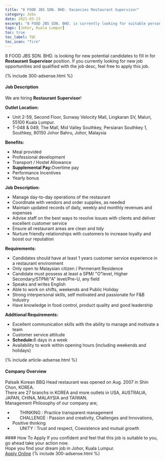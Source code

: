```yaml
---
title: "8 FOOD JBS SDN. BHD. Vacancies Restaurant Supervisor" 
category: Jobs 
date: 2021-03-13 
excerpt: "8 FOOD JBS SDN. BHD. is currently looking for suitable person to fill in the Restaurant Supervisor which based in Johor, Kuala Lumpur" 
tags: [Johor, Kuala Lumpur] 
toc: true 
toc_label: TOC 
toc_icon: "fire" 
--- 
```


<p>8 FOOD JBS SDN. BHD. is looking for new potential candidates to fill in for <b>Restaurant Supervisor</b> position. If you currently looking for new job opportunities and qualified with the job desc, feel free to apply this job.
</p>{% include 300-adsense.html %} 
<div><div><h4>Job Description</h4></div><div><div><span><div><p>We are hiring&#160;<strong>Restaurant Supervisor</strong>!</p><p><strong>Outlet Location:</strong></p><ul><li>Unit 2-59, Second Floor, Sunway Velocity Mall, Lingkaran SV, Maluri, 55100 Kuala Lumpur.</li><li>T-048 &amp; 049, The Mall, Mid Valley Southkey, Persiaran Southkey 1, Southkey, 80150 Johor Bahru, Johor, Malaysia</li></ul><p><strong>Benefits:</strong></p><ul><li>Meal provided</li><li>Professional development</li><li>Transport / Hostel Allowance</li><li><strong>Supplemental Pay:</strong>Overtime pay</li><li>Performance Incentives</li><li>Yearly bonus</li></ul><p><strong>Job Description:</strong></p><ul><li>Manage day-to-day operations of the restaurant</li><li>Coordinate with vendors and order supplies, as needed</li><li>Maintain updated records of daily, weekly and monthly revenues and expenses</li><li>Advise staff on the best ways to resolve issues with clients and deliver excellent customer service</li><li>Ensure all restaurant areas are clean and tidy</li><li>Nurture friendly relationships with customers to increase loyalty and boost our reputation</li></ul><p><strong>Requirements:</strong></p><ul><li>Candidates should have at least 1 years customer service experience in a restaurant environment</li><li>Only open to Malaysian citizen / Permenant Residence</li><li>Candidate must possess at least a SPM/ "O"level, Higher Secondary/STPM/"A" level/Pre-U, any field</li><li>Speaks and writes English</li><li>Able to work on shifts, weekends and Public Holiday</li><li>Strong interpersonal skills, self motivated and passionate for F&amp;B Industry</li><li>Have knowledge in food control, product quality and good leadership</li></ul><p><strong>Additional Requirements:</strong></p><ul><li>Excellent communication skills with the ability to manage and motivate a team</li><li>Customer service attitude</li><li><strong>Schedule:</strong>6 days in a week</li><li>Availability to work within opening hours (including weekends and holidays)</li></ul></div></span></div></div></div> 
{% include article-adsense.html %} 
<div><div><h4>Company Overview</h4></div><div><div><span><div><div>Palsaik Korean BBQ Head restaurant was opened on Aug. 2007 in Shin Chon, KOREA.


<div>There are 27 branchs in KOREA and more outlets in USA, AUSTRALIA, JAPAN, CHINA, MALAYSIA and TAIWAN.</div>
<div>Management Philosophy of our company are;</div>
<ul>
<li>&#160;&#160;&#160;&#160;&#160; THINKING : Practice transparent management</li>
<li>&#160;&#160;&#160;&#160;&#160; CHALLENGE : Passion and creativity, Challenges and Innovations, Positive thinking</li>
<li>&#160;&#160;&#160;&#160;&#160; UNITY : Trust and respect, Coexistence and mutual growth</li>
</ul>
</div></div></span></div></div></div> 
#### How To Apply 
If you confident and feel that this job is suitable to you, go ahead take your action now. <br/> 
Hope you find your dream job in Johor, Kuala Lumpur. <br/> 
<a href="https://www.jobstreet.com.my/en/job/restaurant-supervisor-4504921?jobId=jobstreet-my-job-4504921&" class="btn btn--info" target="_blank" rel="nofollow noopenner">Apply Online</a> 
{% include 300-adsense.html %} 